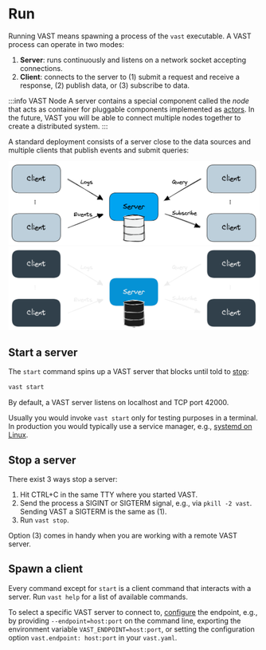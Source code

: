 # Run

Running VAST means spawning a process of the `vast` executable. A VAST process
can operate in two modes:

1. **Server**: runs continuously and listens on a network socket accepting
   connections.
2. **Client**: connects to the server to (1) submit a request and receive a
   response, (2) publish data, or (3) subscribe to data.

:::info VAST Node
A server contains a special component called the *node* that acts as container
for pluggable components implemented as
[actors](/docs/understand-vast/architecture/actor-model). In the future, VAST
you will be able to connect multiple nodes together to create a distributed
system.
:::

A standard deployment consists of a server close to the data sources and
multiple clients that publish events and submit queries:

![Client & Server](/img/run.light.png#gh-light-mode-only)
![Client & Server](/img/run.dark.png#gh-dark-mode-only)

## Start a server

The `start` command spins up a VAST server that blocks until told to
[stop](#stop-a-server):

```bash
vast start
```

By default, a VAST server listens on localhost and TCP port 42000.

Usually you would invoke `vast start` only for testing purposes in a terminal.
In production you would typically use a service manager, e.g., [systemd on
Linux](/docs/setup-vast/install/linux#systemd).

## Stop a server

There exist 3 ways stop a server:

1. Hit CTRL+C in the same TTY where you started VAST.
2. Send the process a SIGINT or SIGTERM signal, e.g., via `pkill -2 vast`.
   Sending VAST a SIGTERM is the same as (1).
3. Run `vast stop`.

Option (3) comes in handy when you are working with a remote VAST server.

## Spawn a client

Every command except for `start` is a client command that interacts with a
server. Run `vast help` for a list of available commands.

To select a specific VAST server to connect to,
[configure](/docs/setup-vast/configure) the endpoint, e.g., by providing
`--endpoint=host:port` on the command line, exporting the environment variable
`VAST_ENDPOINT=host:port`, or setting the configuration option
`vast.endpoint: host:port` in your `vast.yaml`.
